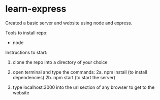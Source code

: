 # learn-express
Created a basic server and website using node and express.

Tools to install repo:
 - node

Instructions to start:
1. clone the repo into a directory of your choice
2. open terminal and type the commands:
	2a. npm install (to install dependencies)
	2b. npm start (to start the server)

3. type localhost:3000 into the url section of any browser to get to the website

